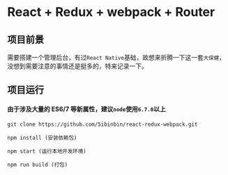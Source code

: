 # React + Redux + webpack + Router

## 项目前景

需要搭建一个管理后台，有过`React Native`基础，故想来折腾一下这一套`大保健`，没想到需要注意的事情还是挺多的，特来记录一下。

## 项目运行
#### 由于涉及大量的 ES6/7 等新属性，建议`node`使用`6.7.0`以上

```
git clone https://github.com/5ibinbin/react-redux-webpack.git

npm install (安装依赖包)

npm start (运行本地开发环境)

npm run build (打包)

```


	
	  
  